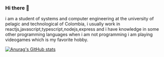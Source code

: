 ### Hi there 👋

i am a student of systems and computer engineering at the university of pelagic and technological of Colombia, i usually work in reactjs,javascript,typescript,nodejs,express and i have knowledge in some other programming languages when i am not programming i am playing videogames which is my favorite hobby.

[![Anurag's GitHub stats](https://github-readme-stats.vercel.app/api?username=CamiloCortesM)](https://github.com/anuraghazra/github-readme-stats)
